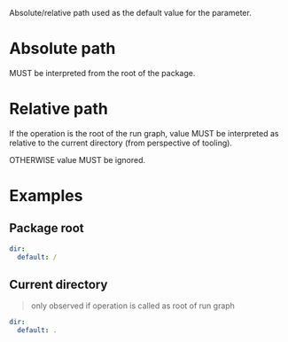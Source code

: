 Absolute/relative path used as the default value for the parameter.

# Absolute path

MUST be interpreted from the root of the package.

# Relative path

If the operation is the root of the run graph, value MUST be interpreted
as relative to the current directory (from perspective of tooling).

OTHERWISE value MUST be ignored.

# Examples

## Package root

```yaml
dir:
  default: /
```

## Current directory

> only observed if operation is called as root of run graph

```yaml
dir:
  default: .
```

